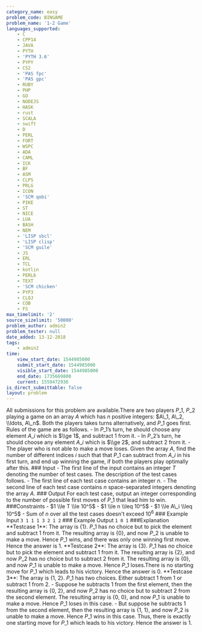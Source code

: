 ```yaml
---
category_name: easy
problem_code: BINGAME
problem_name: '1-2 Game'
languages_supported:
    - C
    - CPP14
    - JAVA
    - PYTH
    - 'PYTH 3.6'
    - PYPY
    - CS2
    - 'PAS fpc'
    - 'PAS gpc'
    - RUBY
    - PHP
    - GO
    - NODEJS
    - HASK
    - rust
    - SCALA
    - swift
    - D
    - PERL
    - FORT
    - WSPC
    - ADA
    - CAML
    - ICK
    - BF
    - ASM
    - CLPS
    - PRLG
    - ICON
    - 'SCM qobi'
    - PIKE
    - ST
    - NICE
    - LUA
    - BASH
    - NEM
    - 'LISP sbcl'
    - 'LISP clisp'
    - 'SCM guile'
    - JS
    - ERL
    - TCL
    - kotlin
    - PERL6
    - TEXT
    - 'SCM chicken'
    - PYP3
    - CLOJ
    - COB
    - FS
max_timelimit: '2'
source_sizelimit: '50000'
problem_author: admin2
problem_tester: null
date_added: 13-12-2018
tags:
    - admin2
time:
    view_start_date: 1544985000
    submit_start_date: 1544985000
    visible_start_date: 1544985000
    end_date: 1735669800
    current: 1559472936
is_direct_submittable: false
layout: problem
---
```

All submissions for this problem are available.There are two players $P\_1$, $P\_2$ playing a game on an array $A$ which has $n$ positive integers: $A\_1, A\_2, \\ldots, A\_n$. Both the players takes turns alternatively, and $P\_1$ goes first. Rules of the game are as follows. - In $P\_1$’s turn, he should choose any element $A\_i$ which is $\\ge 1$, and subtract $1$ from it. - In $P\_2$’s turn, he should choose any element $A\_i$ which is $\\ge 2$, and subtract $2$ from it. - The player who is not able to make a move loses. Given the array $A$, find the number of different indices $i$ such that that $P\_1$ can subtract from $A\_i$ in his first turn, and end up winning the game, if both the players play optimally after this. ### Input - The first line of the input contains an integer $T$ denoting the number of test cases. The description of the test cases follows. - The first line of each test case contains an integer $n$. - The second line of each test case contains $n$ space-separated integers denoting the array $A$. ### Output For each test case, output an integer corresponding to the number of possible first moves of $P\_1$ that lead him to win. ###Constraints - $1 \\le T \\le 10^5$ - $1 \\le n \\leq 10^5$ - $1 \\le A\_i \\leq 10^5$ - Sum of $n$ over all the test cases doesn't exceed $10^6$ ### Example Input ``` 3 1 1 1 3 2 1 2 ``` ### Example Output ``` 1 0 1 ``` ###Explanation \*\*Testcase 1\*\*: The array is {1}. $P\_1$ has no choice but to pick the element and subtract 1 from it. The resulting array is {0}, and now $P\_2$ is unable to make a move. Hence $P\_1$ wins, and there was only one winning first move. Hence the answer is 1. \*\*Testcase 2\*\*: The array is {3}. $P\_1$ has no choice but to pick the element and subtract 1 from it. The resulting array is {2}, and now $P\_2$ has no choice but to subtract 2 from it. The resulting array is {0}, and now $P\_1$ is unable to make a move. Hence $P\_1$ loses.There is no starting move for $P\_1$ which leads to his victory. Hence the answer is 0. \*\*Testcase 3\*\*: The array is {1, 2}. $P\_1$ has two choices. Either subtract 1 from 1 or subtract 1 from 2. - Suppose he subtracts 1 from the first element, then the resulting array is {0, 2}, and now $P\_2$ has no choice but to subtract 2 from the second element. The resulting array is {0, 0}, and now $P\_1$ is unable to make a move. Hence $P\_1$ loses in this case. - But suppose he subtracts 1 from the second element, then the resulting array is {1, 1}, and now $P\_2$ is unable to make a move. Hence $P\_1$ wins in this case. Thus, there is exactly one starting move for $P\_1$ which leads to his victory. Hence the answer is 1.
